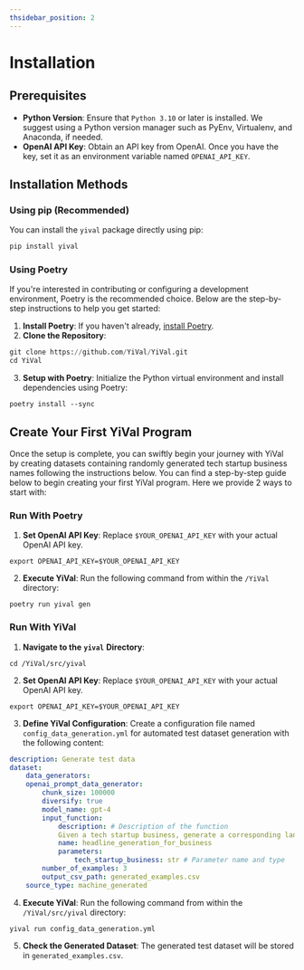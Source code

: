 ```yaml
---
thsidebar_position: 2
---
```

# Installation

## Prerequisites

- **Python Version**: Ensure that `Python 3.10` or later is installed. We suggest using a Python version manager such as PyEnv, Virtualenv, and Anaconda, if needed.
- **OpenAI API Key**: Obtain an API key from OpenAI. Once you have the key, set it as an environment variable named `OPENAI_API_KEY`.

## Installation Methods

### Using pip (Recommended)

You can install the `yival` package directly using pip:

```Python
pip install yival
```

### Using Poetry

If you're interested in contributing or configuring a development environment, Poetry is the recommended choice. Below are the step-by-step instructions to help you get started:

1. **Install Poetry**: If you haven't already, [install Poetry](https://python-poetry.org/docs/#installation).
2. **Clone the Repository**:

```Python
git clone https://github.com/YiVal/YiVal.git
cd YiVal
```

3. **Setup with Poetry**: Initialize the Python virtual environment and install dependencies using Poetry:

```Plaintext
poetry install --sync
```

## Create Your First YiVal Program

Once the setup is complete, you can swiftly begin your journey with YiVal by creating datasets containing randomly generated tech startup business names following the instructions below. You can find a step-by-step guide below to begin creating your first YiVal program. Here we provide 2 ways to start with:

### Run With Poetry

1. **Set OpenAI API Key**: Replace `$YOUR_OPENAI_API_KEY` with your actual OpenAI API key.

```Shell
export OPENAI_API_KEY=$YOUR_OPENAI_API_KEY
```

2. **Execute YiVal**: Run the following command from within the `/YiVal` directory:

```Plaintext
poetry run yival gen
```

### Run With YiVal

1. **Navigate to the** **`yival`** **Directory**:

```Shell
cd /YiVal/src/yival
```

2. **Set OpenAI API Key**: Replace `$YOUR_OPENAI_API_KEY` with your actual OpenAI API key.

```Shell
export OPENAI_API_KEY=$YOUR_OPENAI_API_KEY
```

3. **Define YiVal Configuration**: Create a configuration file named `config_data_generation.yml` for automated test dataset generation with the following content:

```YAML
description: Generate test data
dataset:
    data_generators:
    openai_prompt_data_generator:
        chunk_size: 100000
        diversify: true
        model_name: gpt-4
        input_function:
            description: # Description of the function
            Given a tech startup business, generate a corresponding landing page headline
            name: headline_generation_for_business
            parameters:
                tech_startup_business: str # Parameter name and type
        number_of_examples: 3
        output_csv_path: generated_examples.csv
    source_type: machine_generated
```

4. **Execute YiVal**: Run the following command from within the `/YiVal/src/yival` directory:

```Plaintext
yival run config_data_generation.yml
```

5. **Check the Generated Dataset**: The generated test dataset will be stored in `generated_examples.csv`.
